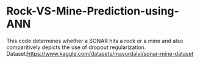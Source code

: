 # Rock-VS-Mine-Prediction-using-ANN
This code determines whether a SONAR hits a rock or a mine and also comparitively depicts the use of dropout regularization.
Dataset:https://www.kaggle.com/datasets/mayurdalvi/sonar-mine-dataset
